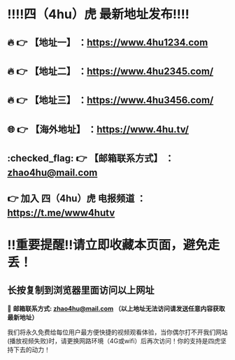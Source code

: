 :bangbang::bangbang:四（4hu）虎 最新地址发布:bangbang::bangbang:
==
:fire: :point_right: 【地址一】 ：https://www.4hu1234.com
------
:fire: :point_right: 【地址二】 ：https://www.4hu2345.com/
------
:fire: :point_right: 【地址三】 ：https://www.4hu3456.com/
------
:globe_with_meridians: :point_right: 【海外地址】 ：https://www.4hu.tv/
------
:checked_flag: :point_right: 【邮箱联系方式】 ：zhao4hu@mail.com
------
:point_right: 加入 四（4hu）虎 电报频道  ：https://t.me/www4hutv
------
:bangbang:重要提醒:bangbang:请立即收藏本页面，避免走丢！
==

长按复制到浏览器里面访问以上网址
-

:e-mail: __邮箱联系方式: zhao4hu@mail.com （以上地址无法访问请发送任意内容获取最新地址）__


我们将永久免费给每位用户最方便快捷的视频观看体验，当你偶尔打不开我们网站(播放视频失败)时，请更换网路环境（4G或wifi）后再次访问！你的支持是四虎坚持下去的动力！
